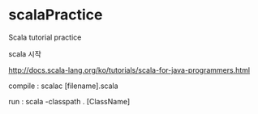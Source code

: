 # scalaPractice
Scala tutorial practice

scala 시작 

http://docs.scala-lang.org/ko/tutorials/scala-for-java-programmers.html



compile : scalac [filename].scala

run : scala -classpath . [ClassName]



